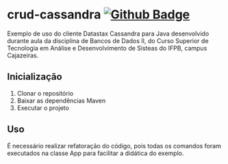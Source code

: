 # crud-cassandra [![Github Badge](https://img.shields.io/badge/YouTube-FF0000?style=for-the-badge&logo=youtube&logoColor=white&link=https://youtu.be/oK9jxUJn19k)](https://youtu.be/oK9jxUJn19k)

Exemplo de uso do cliente Datastax Cassandra para Java desenvolvido durante aula da disciplina de Bancos de Dados II, do Curso Superior de Tecnologia em Análise e Desenvolvimento de Sisteas do IFPB, campus Cajazeiras.

## Inicialização

1. Clonar o repositório
2. Baixar as dependências Maven
3. Executar o projeto

## Uso
É necessário realizar refatoração do código, pois todas os comandos foram executados na classe App para facilitar a didática do exemplo.
